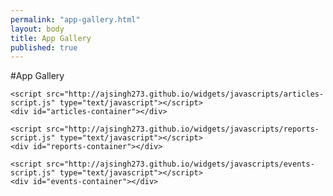 ```yaml
---
permalink: "app-gallery.html"
layout: body
title: App Gallery
published: true
---
```


#App Gallery

<script src="http://ajsingh273.github.io/widgets/javascripts/articles-script.js" type="text/javascript"></script>
<div id="articles-container"></div>

	<script src="http://ajsingh273.github.io/widgets/javascripts/articles-script.js" type="text/javascript"></script>
	<div id="articles-container"></div>

<script src="http://ajsingh273.github.io/widgets/javascripts/reports-script.js" type="text/javascript"></script>
<div id="reports-container"></div>

	<script src="http://ajsingh273.github.io/widgets/javascripts/reports-script.js" type="text/javascript"></script>
	<div id="reports-container"></div>
	
<script src="http://ajsingh273.github.io/widgets/javascripts/events-script.js" type="text/javascript"></script>
<div id="events-container"></div>

	<script src="http://ajsingh273.github.io/widgets/javascripts/events-script.js" type="text/javascript"></script>
	<div id="events-container"></div>
